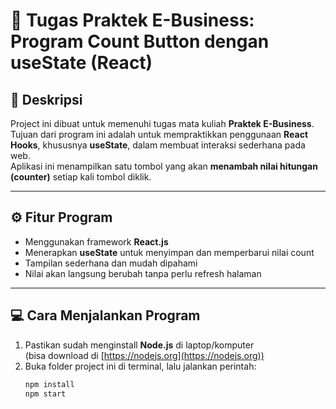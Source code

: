 # 🧮 Tugas Praktek E-Business: Program Count Button dengan useState (React)

## 📘 Deskripsi
Project ini dibuat untuk memenuhi tugas mata kuliah **Praktek E-Business**.  
Tujuan dari program ini adalah untuk mempraktikkan penggunaan **React Hooks**, khususnya **useState**, dalam membuat interaksi sederhana pada web.  
Aplikasi ini menampilkan satu tombol yang akan **menambah nilai hitungan (counter)** setiap kali tombol diklik.

---

## ⚙️ Fitur Program
- Menggunakan framework **React.js**
- Menerapkan **useState** untuk menyimpan dan memperbarui nilai count
- Tampilan sederhana dan mudah dipahami
- Nilai akan langsung berubah tanpa perlu refresh halaman

---

## 💻 Cara Menjalankan Program
1. Pastikan sudah menginstall **Node.js** di laptop/komputer  
   (bisa download di [https://nodejs.org](https://nodejs.org))
2. Buka folder project ini di terminal, lalu jalankan perintah:
   ```bash
   npm install
   npm start
